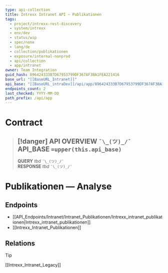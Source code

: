 ```yaml
---
type: api-collection
title: Intrexx Intranet API — Publikationen
tags:
  - project/intrexx-rest-discovery
  - system/intrexx
  - env/dev
  - status/wip
  - spec/none
  - lang/de
  - collection/publikationen
  - exposure/internal-nonprod
  - api/collection
  - app/intranet
owner: Team Integration
guid_hash: 896424333B7D67953799DF367AF3BA1FEA221416
base_url: "[[BaseURL_Intranet]]"
api_base: "[[BaseURL_intraDev]]/api/app/896424333B7D67953799DF367AF3BA1FEA221416"
endpoints_count: 2
last_checked: YYYY-MM-DD
path_prefix: /api/app
---
```




#  Contract

> [!danger] API OVERVIEW `¯\_(ツ)_/¯`
> **API_BASE** `=upper(this.api_base)`
> ---
> **QUERY** _tbd_ `¯\_(ツ)_/¯`  
> **RESPONSE** _tbd_ `¯\_(ツ)_/¯`

# Publikationen — Analyse

## Endpoints
- [[API_Endpoints/Intranet/Intranet_Publikationen/Intrexx_intranet_publikationen|Intrexx_intranet_publikationen]]
- [[Intrexx_Intranet_Publikationen]]



## Relations
> [!tip]
> [[Intrexx_Intranet_Legacy]]
